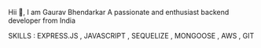Hii 👋, I am Gaurav Bhendarkar
A passionate and enthusiast backend developer from India

SKILLS : EXPRESS.JS , JAVASCRIPT , SEQUELIZE , MONGOOSE , AWS , GIT
